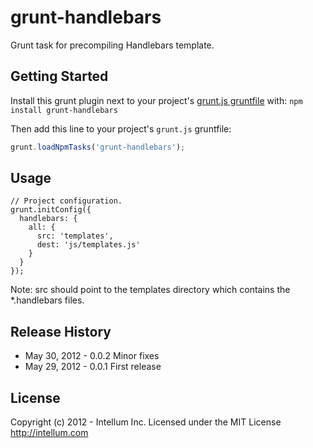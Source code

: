 # grunt-handlebars

Grunt task for precompiling Handlebars template.

## Getting Started

Install this grunt plugin next to your project's [grunt.js gruntfile][getting_started] with: `npm install grunt-handlebars`

Then add this line to your project's `grunt.js` gruntfile:

```javascript
grunt.loadNpmTasks('grunt-handlebars');
```

[grunt]: https://github.com/cowboy/grunt
[getting_started]: https://github.com/cowboy/grunt/blob/master/docs/getting_started.md


## Usage

```
// Project configuration.
grunt.initConfig({
  handlebars: {
    all: {
      src: 'templates',
      dest: 'js/templates.js'
    }
  }
});
``` 
Note: src should point to the templates directory which contains the *.handlebars files.

## Release History

* May 30, 2012 - 0.0.2 Minor fixes
* May 29, 2012 - 0.0.1 First release

## License

Copyright (c) 2012 - Intellum Inc.
Licensed under the MIT License
http://intellum.com
